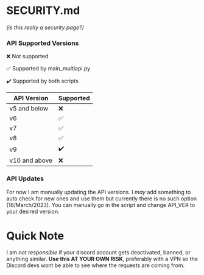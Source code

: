 # SECURITY.md
*(is this really a security page?)*

### API Supported Versions

:x: Not supported

:white_check_mark: Supported by main_multiapi.py

:heavy_check_mark: Supported by both scripts

| API Version | Supported |
| --- | --- |
| v5 and below | :x: |
| v6   | :white_check_mark: |
| v7   | :white_check_mark: |
| v8   | :white_check_mark: |
| v9   | :heavy_check_mark: |
| v10 and above | :x: |

### API Updates

For now I am manually updating the API versions. I *may* add something to auto check for new ones and use them but currently there is no such option (18/March/2023). You can manually go in the script and change API_VER to your desired version.

# Quick Note
I am *not responsible* if your discord account gets deactivated, banned, or anything similar. **Use this AT YOUR OWN RISK**, preferably with a VPN so the Discord devs wont be able to see where the requests are coming from. 
